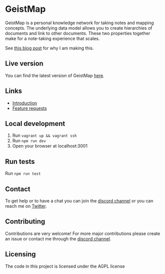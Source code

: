 # GeistMap
GeistMap is a personal knowledge network for taking notes and mapping concepts. The underlying data model allows you to create hierarchies of documents and link to other documents. These two properties together make for a note-taking experience that scales.

See [this blog post](https://medium.com/@bphaakman/building-a-open-source-personal-knowledge-base-45c25f5a4324) for why I am making this.

## Live version
You can find the latest version of GeistMap [here](https://geistmap.com).

## Links
* [Introduction](https://medium.com/@bphaakman/building-a-open-source-personal-knowledge-base-45c25f5a4324)
* [Feature requests](https://github.com/bryanph/GeistMap/issues/57)

## Local development
1. Run `vagrant up && vagrant ssh`
2. Run `npm run dev`
3. Open your browser at localhost:3001

## Run tests
Run `npm run test`

## Contact
To get help or to have a chat you can join the [discord channel](https://discord.gg/usqPzfe) or you can reach me on [Twitter](https://twitter.com/bphaakman).

## Contributing
Contributions are very welcome! For more major contributions please create an issue or contact me through the [discord channel](https://discord.gg/usqPzfe).

## Licensing
The code in this project is licensed under the AGPL license

